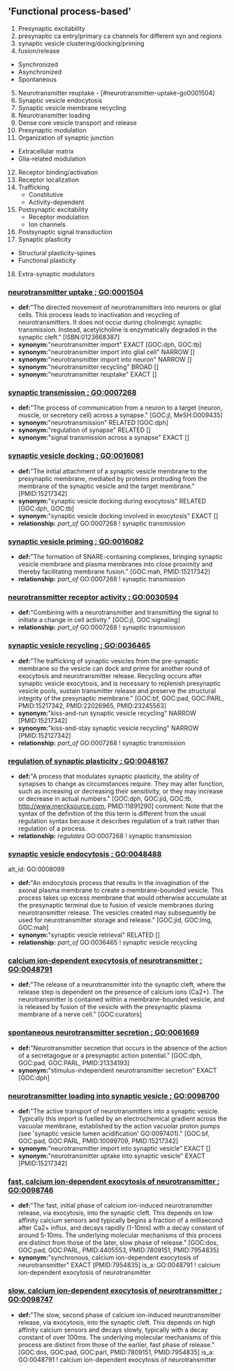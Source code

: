 ## 'Functional process-based'

1.	Presynaptic excitability
2.	presynaptic ca entry/primary ca channels for different syn and regions
3.	synaptic vesicle clustering/docking/priming
4.	fusion/release
  * Synchronized
  * Asynchronized
  * Spontaneous
5.	Neurotransmitter reuptake  - [#neurotransmitter-uptake-go0001504]
6.	Synaptic vesicle endocytosis
7.	Synaptic vesicle membrane recycling
8.	Neurotransmitter loading
9.	Dense core vesicle transport and release
10.	Presynaptic modulation 
11.	Organization of synaptic junction 
  * Extracellular matrix
  * Glia-related modulation
12.	Receptor binding/activation
13.	Receptor localization
14.	Trafficking
	* Constitutive
	* Activity-dependent
15.	Postsynaptic excitability
 	* Receptor modulation
	*	Ion channels
16.	Postsynaptic signal transduction
17.	Synaptic plasticity
  * Structural plasticity-spines
  * Functional plasticity
18.	Extra-synaptic modulators


### [neurotransmitter uptake ; GO:0001504](http://www.ebi.ac.uk/QuickGO/GTerm?id=GO:0001504#term=annotation)
* __def:__"The directed movement of neurotransmitters into neurons or glial cells. This process leads to inactivation and recycling of neurotransmitters. It does not occur during cholinergic synaptic transmission. Instead, acetylcholine is enzymatically degraded in the synaptic cleft." [ISBN:0123668387]
* __synonym:__"neurotransmitter import" EXACT [GOC:dph, GOC:tb]
* __synonym:__"neurotransmitter import into glial cell" NARROW []
* __synonym:__"neurotransmitter import into neuron" NARROW []
* __synonym:__"neurotransmitter recycling" BROAD []
* __synonym:__"neurotransmitter reuptake" EXACT []

### [synaptic transmission ; GO:0007268](http://www.ebi.ac.uk/QuickGO/GTerm?id=GO:0007268#term=annotation)
* __def:__"The process of communication from a neuron to a target (neuron, muscle, or secretory cell) across a synapse." [GOC:jl, MeSH:D009435]
* __synonym:__"neurotransmission" RELATED [GOC:dph]
* __synonym:__"regulation of synapse" RELATED []
* __synonym:__"signal transmission across a synapse" EXACT []

### [synaptic vesicle docking ; GO:0016081](http://www.ebi.ac.uk/QuickGO/GTerm?id=GO:0016081#term=annotation)
* __def:__"The initial attachment of a synaptic vesicle membrane to the presynaptic membrane, mediated by proteins protruding from the membrane of the synaptic vesicle and the target membrane." [PMID:15217342]
* __synonym:__"synaptic vesicle docking during exocytosis" RELATED [GOC:dph, GOC:tb]
* __synonym:__"synaptic vesicle docking involved in exocytosis" EXACT []
* __relationship:__ _part_of_ GO:0007268 ! synaptic transmission

### [synaptic vesicle priming ; GO:0016082](http://www.ebi.ac.uk/QuickGO/GTerm?id=GO:0016082#term=annotation)
* __def:__"The formation of SNARE-containing complexes, bringing synaptic vesicle membrane and plasma membranes into close proximity and thereby facilitating membrane fusion." [GOC:mah, PMID:15217342]
* __relationship:__ _part_of_ GO:0007268 ! synaptic transmission

### [neurotransmitter receptor activity ; GO:0030594](http://www.ebi.ac.uk/QuickGO/GTerm?id=GO:0030594#term=annotation)
* __def:__"Combining with a neurotransmitter and transmitting the signal to initiate a change in cell activity." [GOC:jl, GOC:signaling]
* __relationship:__ _part_of_ GO:0007268 ! synaptic transmission

### [synaptic vesicle recycling ; GO:0036465](http://www.ebi.ac.uk/QuickGO/GTerm?id=GO:0036465#term=annotation)
* __def:__"The trafficking of synaptic vesicles from the pre-synaptic membrane so the vesicle can dock and prime for another round of exocytosis and neurotransmitter release. Recycling occurs after synaptic vesicle exocytosis, and is necessary to replenish presynaptic vesicle pools, sustain transmitter release and preserve the structural integrity of the presynaptic membrane." [GOC:bf, GOC:pad, GOC:PARL, PMID:15217342, PMID:22026965, PMID:23245563]
* __synonym:__"kiss-and-run synaptic vesicle recycling" NARROW [PMID:15217342]
* __synonym:__"kiss-and-stay synaptic vesicle recycling" NARROW [PMID:152127342]
* __relationship:__ _part_of_ GO:0007268 ! synaptic transmission

### [regulation of synaptic plasticity ; GO:0048167](http://www.ebi.ac.uk/QuickGO/GTerm?id=GO:0048167#term=annotation)
* __def:__"A process that modulates synaptic plasticity, the ability of synapses to change as circumstances require. They may alter function, such as increasing or decreasing their sensitivity, or they may increase or decrease in actual numbers." [GOC:dph, GOC:jid, GOC:tb, http://www.mercksource.com, PMID:11891290]
comment: Note that the syntax of the definition of the this term is different from the usual regulation syntax because it describes regulation of a trait rather than regulation of a process.
* __relationship:__ _regulates_ GO:0007268 ! synaptic transmission

### [synaptic vesicle endocytosis ; GO:0048488](http://www.ebi.ac.uk/QuickGO/GTerm?id=GO:0048488#term=annotation)
alt_id: GO:0008099
* __def:__"An endocytosis process that results in the invagination of the axonal plasma membrane to create a membrane-bounded vesicle. This process takes up excess membrane that would otherwise accumulate at the presynaptic terminal due to fusion of vesicle membranes during neurotransmitter release. The vesicles created may subsequently be used for neurotransmitter storage and release." [GOC:jid, GOC:lmg, GOC:mah]
* __synonym:__"synaptic vesicle retrieval" RELATED []
* __relationship:__ _part_of_ GO:0036465 ! synaptic vesicle recycling

### [calcium ion-dependent exocytosis of neurotransmitter ; GO:0048791](http://www.ebi.ac.uk/QuickGO/GTerm?id=GO:0048791#term=annotation)
* __def:__"The release of a neurotransmitter into the synaptic cleft, where the release step is dependent on the presence of calcium ions (Ca2+). The neurotransmitter is contained within a membrane-bounded vesicle, and is released by fusion of the vesicle with the presynaptic plasma membrane of a nerve cell." [GOC:curators]

### [spontaneous neurotransmitter secretion ; GO:0061669](http://www.ebi.ac.uk/QuickGO/GTerm?id=GO:0061669#term=annotation)
* __def:__"Neurotransmitter secretion that occurs in the absence of the action of a secretagogue or a presynaptic action potential." [GOC:dph, GOC:pad, GOC:PARL, PMID:21334193]
* __synonym:__"stimulus-independent neurotransmitter secretion" EXACT [GOC:dph]

### [neurotransmitter loading into synaptic vesicle ; GO:0098700](http://www.ebi.ac.uk/QuickGO/GTerm?id=GO:0098700#term=annotation)
* __def:__"The active transport of neurotransmitters into a synaptic vesicle. Typically this import is fuelled by an electrochemical gradient across the vacuolar membrane, established by the action vacuolar proton pumps (see 'synaptic vesicle lumen acidification' GO:0097401)." [GOC:bf, GOC:pad, GOC:PARL, PMID:10099709, PMID:15217342]
* __synonym:__"neurotransmitter import into synaptic vesicle" EXACT []
* __synonym:__"neurotransmitter uptake into synaptic vesicle" EXACT [PMID:15217342]

### [fast, calcium ion-dependent exocytosis of neurotransmitter ; GO:0098746](http://www.ebi.ac.uk/QuickGO/GTerm?id=GO:0098746#term=annotation)
* __def:__"The fast, initial phase of calcium ion-induced neurotransmitter release, via exocytosis, into the synaptic cleft. This depends on low affinity calcium sensors and typically begins a fraction of a millisecond after Ca2+ influx, and decays rapidly (1-10ms) with a decay constant of around 5-10ms. The underlying molecular mechanisms of this process are distinct from those of the later, slow phase of release." [GOC:dos, GOC:pad, GOC:PARL, PMID:4405553, PMID:7809151, PMID:7954835]
* __synonym:__"synchronous, calcium ion-dependent exocytosis of neurotransmitter" EXACT [PMID:7954835]
is_a: GO:0048791 ! calcium ion-dependent exocytosis of neurotransmitter

### [slow, calcium ion-dependent exocytosis of neurotransmitter ; GO:0098747](http://www.ebi.ac.uk/QuickGO/GTerm?id=GO:0098747#term=annotation)
* __def:__"The slow, second phase of calcium ion-induced neurotransmitter release, via exocytosis, into the synaptic cleft. This depends on high affinity calcium sensors and decays slowly, typically with a decay constant of over 100ms. The underlying molecular mechanisms of this process are distinct from those of the earlier, fast phase of release." [GOC:dos, GOC:pad, GOC:parl, PMID:7809151, PMID:7954835]
is_a: GO:0048791 ! calcium ion-dependent exocytosis of neurotransmitter
